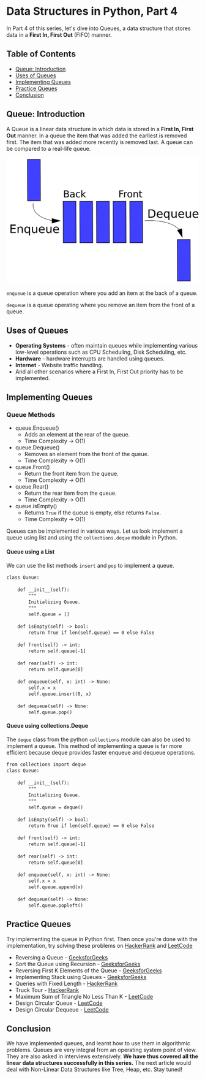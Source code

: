 # Data Structures in Python, Part 4

In Part 4 of this series, let's dive into Queues, a data structure that stores data in a **First In, First Out** (FIFO) manner.

## Table of Contents

- [Queue: Introduction](#queue:-introduction)
- [Uses of Queues](#uses-of-queues)
- [Implementing Queues](#implementing-queues)
- [Practice Queues](#practice-queues)
- [Conclusion](#conclusion)

## Queue: Introduction

A Queue is a linear data structure in which data is stored in a **First In, First Out** manner. In a queue the item that was added the earliest is removed first. The item that was added more recently is removed last. A queue can be compared to a real-life queue.

![Queue, Diagram](/pythonDS/queues/images/queue.png)

```enqueue``` is a queue operation where you add an item at the back of a queue.

```dequeue``` is a queue operating where you remove an item from the front of a queue.

## Uses of Queues

- **Operating Systems** - often maintain queues while implementing various low-level operations such as CPU Scheduling, Disk Scheduling, etc.
- **Hardware** - hardware interrupts are handled using queues.
- **Internet** - Website traffic handling.
- And all other scenarios where a First In, First Out priority has to be implemented.

## Implementing Queues

### Queue Methods

- queue.Enqueue()
    - Adds an element at the rear of the queue.
    - Time Complexity -> O(1)
- queue.Dequeue()
    - Removes an element from the front of the queue.
    - Time Complexity -> O(1)
- queue.Front()
    - Return the front item from the queue.
    - Time Complexity -> O(1)
- queue.Rear()
    - Return the rear item from the queue.
    - Time Complexity -> O(1)
- queue.isEmpty()
    - Returns ```True``` if the queue is empty, else returns ```False```.
    - Time Complexity -> O(1)

Queues can be implemented in various ways. Let us look implement a queue using list and using the ```collections.deque``` module in Python.

#### Queue using a List

We can use the list methods ```insert``` and ```pop``` to implement a queue.

```
class Queue:

    def __init__(self):
        """
        Initializing Queue.
        """
        self.queue = []

    def isEmpty(self) -> bool:
        return True if len(self.queue) == 0 else False

    def front(self) -> int:
        return self.queue[-1]
    
    def rear(self) -> int:
        return self.queue[0]

    def enqueue(self, x: int) -> None:
        self.x = x
        self.queue.insert(0, x)       

    def dequeue(self) -> None:
        self.queue.pop()
```

#### Queue using collections.Deque

The ```deque``` class from the python ```collections``` module can also be used to implement a queue. This method of implementing a queue is far more efficient because deque provides faster enqueue and dequeue operations.

```
from collections import deque
class Queue:

    def __init__(self):
        """
        Initializing Queue.
        """
        self.queue = deque()

    def isEmpty(self) -> bool:
        return True if len(self.queue) == 0 else False

    def front(self) -> int:
        return self.queue[-1]
    
    def rear(self) -> int:
        return self.queue[0]

    def enqueue(self, x: int) -> None:
        self.x = x
        self.queue.append(x)       

    def dequeue(self) -> None:
        self.queue.popleft()
```

## Practice Queues

Try implementing the queue in Python first. Then once you're done with the implementation, try solving these problems on [HackerRank](https://hackerrank.com/dashboard) and [LeetCode](https://leetcode.com/problems)

- Reversing a Queue - [GeeksforGeeks](https://www.geeksforgeeks.org/reversing-a-queue/?ref=rp)
- Sort the Queue using Recursion - [GeeksforGeeks](https://www.geeksforgeeks.org/sort-the-queue-using-recursion/?ref=rp)
- Reversing First K Elements of the Queue - [GeeksforGeeks](https://www.geeksforgeeks.org/reversing-first-k-elements-queue/?ref=rp)
- Implementing Stack using Queues - [GeeksforGeeks](https://www.geeksforgeeks.org/implement-stack-using-queue/)
- Queries with Fixed Length - [HackerRank](https://www.hackerrank.com/challenges/queries-with-fixed-length/problem)
- Truck Tour - [HackerRank](https://www.hackerrank.com/challenges/truck-tour/problem)
- Maximum Sum of Triangle No Less Than K - [LeetCode](https://leetcode.com/problems/max-sum-of-rectangle-no-larger-than-k/)
- Design Circular Queue - [LeetCode](https://leetcode.com/problems/design-circular-queue/)
- Design Circular Dequeue - [LeetCode](https://leetcode.com/problems/design-circular-deque/)

## Conclusion

We have implemented queues, and learnt how to use them in algorithmic problems. Queues are very integral from an operating system point of view. They are also asked in interviews extensively. 
**We have thus covered all the linear data structures successfully in this series.** The next article would deal with Non-Linear Data Structures like Tree, Heap, etc. Stay tuned!